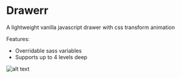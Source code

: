# Drawerr
A lightweight vanilla javascript drawer with css transform animation

Features:
- Overridable sass variables
- Supports up to 4 levels deep

![alt text](https://user-images.githubusercontent.com/6705443/27006307-d5386b6a-4e30-11e7-9e0b-4b236a6ceab2.gif "Drawerr preview")
